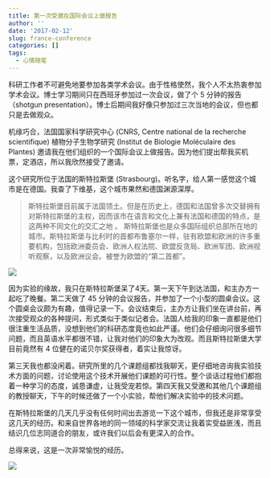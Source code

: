 ```yaml
---
title: 第一次受邀在国际会议上做报告
author: ''
date: '2017-02-12'
slug: france-conference
categories: []
tags:
  - 心情随笔
---
```


科研工作者不可避免地要参加各类学术会议。由于性格使然，我个人不太热衷参加学术会议。博士学习期间只在西班牙参加过一次会议，做了个 5 分钟的报告 （shotgun presentation）。博士后期间我好像只参加过三次当地的会议，但也都只是去做观众。  

机缘巧合，法国国家科学研究中心 (CNRS, Centre national de la recherche scientifique)  植物分子生物学研究 (Institut de Biologie Moléculaire des Plantes)  邀请我在他们组织的一个国际会议上做报告。因为他们提出帮我买机票，定酒店，所以我欣然接受了邀请。    


这个研究所位于法国的斯特拉斯堡 (Strasbourg)。听名字，给人第一感觉这个城市是在德国。我查了下维基，这个城市果然和德国渊源深厚。

>斯特拉斯堡目前属于法国领土。但是在历史上，德国和法国曾多次交替拥有对斯特拉斯堡的主权，因而该市在语言和文化上兼有法国和德国的特点，是这两种不同文化的交汇之地 。
>斯特拉斯堡也是众多国际组织总部所在地的城市。斯特拉斯堡与比利时的首都布鲁塞尔一样，驻有欧盟和欧洲的许多重要机构，包括欧洲委员会、欧洲人权法院、欧盟反贪局、欧洲军团、欧洲视听观察，以及欧洲议会。被誉为欧盟的“第二首都”。   


![](./_image/223007616_12.jpg)

因为实验的缘故，我只在斯特拉斯堡呆了4天。第一天下午到达法国，和主办方一起吃了晚餐。第二天做了 45 分钟的会议报告，并参加了一个小型的圆桌会议。这个圆桌会议颇为有趣，值得记录一下。会议结束后，主办方让我们坐在讲台前，再次接受观众的各种提问，形式类似于类似记者会。法国人给我的印象一直都是他们很注重生活品质，没想到他们的科研态度竟也如此严谨。他们会仔细询问很多细节问题，而且英语水平都很不错，让我对他们的印象大为改观。而且斯特拉斯堡大学目前竟然有 4 位健在的诺贝尔奖获得者，着实让我惊讶。   

第三天我也都没闲着。研究所里的几个课题组都找我聊天，更仔细地咨询我实验技术方面的问题，讨论使用这个技术开展他们课题的可行性。整个谈话过程他们都抱着一种学习的态度，诚恳谦虚，让我受宠若惊。第四天我又受邀和其他几个课题组的教授聊天，下午的时候还做了一个小实验，帮他们解决实验中的技术问题。   

在斯特拉斯堡的几天几乎没有任何时间出去游览一下这个城市，但我还是非常享受这几天的经历。和来自世界各地的同一领域的科学家交流让我着实受益匪浅，而且结识几位志同道合的朋友，或许我们以后会有更深入的合作。

总得来说，这是一次非常愉悦的经历。

![](./_image/une-strasbourg01.jpg)




